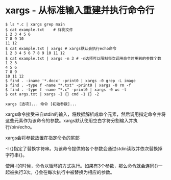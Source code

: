 # xargs - 从标准输入重建并执行命令行

```shell
$ ls *.c | xargs grep main
$ cat example.txt    # 样例文件
1 2 3 4 5 6
7 8 9 10
11 12
$ cat example.txt | xargs # xargs默认会执行echo命令
1 2 3 4 5 6 7 8 9 10 11 12
$ cat example.txt | xargs -n 3 # -n选项可以限制每次调用命令时用到的参数个数
1 2 3
4 5 6
7 8 9
10 11 12
$ find . -iname '*.docx' -print0 | xargs -0 grep -L image
$ find . -type f -name "*.txt" -print0 | xargs -0 rm -f
$ find . -type f -name "*.c" -print0 | xargs -0 wc –l
$ cat args.txt | xargs -I {} cmd -1 {} -2
```

`xargs [选项]... 命令 [初始参数]...`

xargs命令接受来自stdin的输入，将数据解析成单个元素，然后调用指定命令并将这些元素作为该命令的参数。xargs默认使用空白字符分割输入并执行/bin/echo。

xargs会将参数放置在指定命令的尾部

-I {}指定了替换字符串。为该命令提供的各个参数会通过stdin读取并依次替换掉字符串{}。

使用-I的时候，命令以循环的方式执行。如果有3个参数，那么命令就会连同{}一起被执行3次。{}会在每次执行中被替换为相应的参数。

